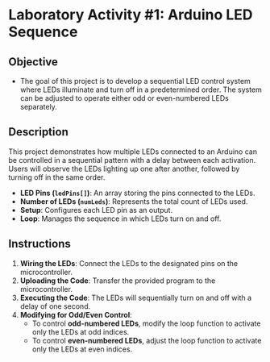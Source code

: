 # Laboratory Activity #1: Arduino LED Sequence

## Objective
- The goal of this project is to develop a sequential LED control system where LEDs illuminate and turn off in a predetermined order. The system can be adjusted to operate either odd or even-numbered LEDs separately.

## Description
This project demonstrates how multiple LEDs connected to an Arduino can be controlled in a sequential pattern with a delay between each activation. Users will observe the LEDs lighting up one after another, followed by turning off in the same order.

- **LED Pins (`ledPins[]`)**: An array storing the pins connected to the LEDs.
- **Number of LEDs (`numLeds`)**: Represents the total count of LEDs used.
- **Setup**: Configures each LED pin as an output.
- **Loop**: Manages the sequence in which LEDs turn on and off.

## Instructions
1. **Wiring the LEDs**: Connect the LEDs to the designated pins on the microcontroller.
2. **Uploading the Code**: Transfer the provided program to the microcontroller.
3. **Executing the Code**: The LEDs will sequentially turn on and off with a delay of one second.
4. **Modifying for Odd/Even Control**:
   - To control **odd-numbered LEDs**, modify the loop function to activate only the LEDs at odd indices.
   - To control **even-numbered LEDs**, adjust the loop function to activate only the LEDs at even indices.
